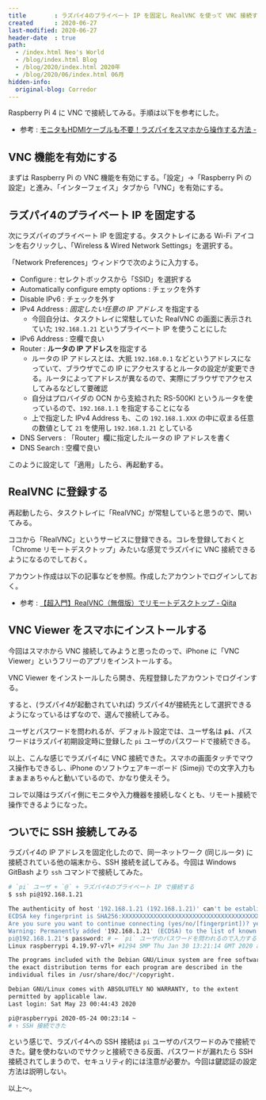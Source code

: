 ```yaml
---
title        : ラズパイ4のプライベート IP を固定し RealVNC を使って VNC 接続する・ついでに SSH 接続も試す
created      : 2020-06-27
last-modified: 2020-06-27
header-date  : true
path:
  - /index.html Neo's World
  - /blog/index.html Blog
  - /blog/2020/index.html 2020年
  - /blog/2020/06/index.html 06月
hidden-info:
  original-blog: Corredor
---
```


Raspberry Pi 4 に VNC で接続してみる。手順は以下を参考にした。

- 参考 : [モニタもHDMIケーブルも不要！ラズパイをスマホから操作する方法 -](https://raspi-japan.com/2018/10/22/vnc-sync-connect/)

## VNC 機能を有効にする

まずは Raspberry Pi の VNC 機能を有効にする。「設定」→「Raspberry Pi の設定」と進み、「インターフェイス」タブから「VNC」を有効にする。

## ラズパイ4のプライベート IP を固定する

次にラズパイのプライベート IP を固定する。タスクトレイにある Wi-Fi アイコンを右クリックし、「Wireless & Wired Network Settings」を選択する。

「Network Preferences」ウィンドウで次のように入力する。

- Configure : セレクトボックスから「SSID」を選択する
- Automatically configure empty options : チェックを外す
- Disable IPv6 : チェックを外す
- IPv4 Address : *固定したい任意の IP アドレス* を指定する
  - 今回自分は、タスクトレイに常駐していた RealVNC の画面に表示されていた `192.168.1.21` というプライベート IP を使うことにした
- IPv6 Address : 空欄で良い
- Router : **ルータの IP アドレス**を指定する
  - ルータの IP アドレスとは、大抵 `192.168.0.1` などというアドレスになっていて、ブラウザでこの IP にアクセスするとルータの設定が変更できる。ルータによってアドレスが異なるので、実際にブラウザでアクセスしてみるなどして要確認
  - 自分はプロバイダの OCN から支給された RS-500KI というルータを使っているので、`192.168.1.1` を指定することになる
  - 上で指定した IPv4 Address も、この `192.168.1.XXX` の中に収まる任意の数値として `21` を使用し `192.168.1.21` としている
- DNS Servers : 「Router」欄に指定したルータの IP アドレスを書く
- DNS Search : 空欄で良い

このように設定して「適用」したら、再起動する。

## RealVNC に登録する

再起動したら、タスクトレイに「RealVNC」が常駐していると思うので、開いてみる。

ココから「RealVNC」というサービスに登録できる。コレを登録しておくと「Chrome リモートデスクトップ」みたいな感覚でラズパイに VNC 接続できるようになるのでしておく。

アカウント作成は以下の記事などを参照。作成したアカウントでログインしておく。

- 参考 : [【超入門】RealVNC（無償版）でリモートデスクトップ - Qiita](https://qiita.com/pochi4number/items/9ee5ac8506633b0d0776)

## VNC Viewer をスマホにインストールする

今回はスマホから VNC 接続してみようと思ったのっで、iPhone に「VNC Viewer」というフリーのアプリをインストールする。

VNC Viewer をインストールしたら開き、先程登録したアカウントでログインする。

すると、(ラズパイ4が起動されていれば) ラズパイ4が接続先として選択できるようになっているはずなので、選んで接続してみる。

ユーザとパスワードを問われるが、デフォルト設定では、ユーザ名は **`pi`**、パスワードはラズパイ初期設定時に登録した `pi` ユーザのパスワードで接続できる。

以上、こんな感じでラズパイ4に VNC 接続できた。スマホの画面タッチでマウス操作もできるし、iPhone のソフトウェアキーボード (Simeji) での文字入力もまぁまぁちゃんと動いているので、かなり使えそう。

コレで以降はラズパイ側にモニタや入力機器を接続しなくとも、リモート接続で操作できるようになった。

## ついでに SSH 接続してみる

ラズパイ4の IP アドレスを固定化したので、同一ネットワーク (同じルータ) に接続されている他の端末から、SSH 接続を試してみる。今回は Windows GitBash より `ssh` コマンドで接続してみた。

```bash
# `pi` ユーザ + `@` + ラズパイ4のプライベート IP で接続する
$ ssh pi@192.168.1.21

The authenticity of host '192.168.1.21 (192.168.1.21)' can't be established.
ECDSA key fingerprint is SHA256:XXXXXXXXXXXXXXXXXXXXXXXXXXXXXXXXXXXXXXXXXXX.
Are you sure you want to continue connecting (yes/no/[fingerprint])? yes  # ← 初回は yes と入力する
Warning: Permanently added '192.168.1.21' (ECDSA) to the list of known hosts.
pi@192.168.1.21's password: # ← `pi` ユーザのパスワードを問われるので入力する
Linux raspberrypi 4.19.97-v7l+ #1294 SMP Thu Jan 30 13:21:14 GMT 2020 armv7l

The programs included with the Debian GNU/Linux system are free software;
the exact distribution terms for each program are described in the
individual files in /usr/share/doc/*/copyright.

Debian GNU/Linux comes with ABSOLUTELY NO WARRANTY, to the extent
permitted by applicable law.
Last login: Sat May 23 00:44:43 2020

pi@raspberrypi 2020-05-24 00:23:14 ~
# ↑ SSH 接続できた
```

という感じで、ラズパイ4への SSH 接続は `pi` ユーザのパスワードのみで接続できた。鍵を使わないのでサクッと接続できる反面、パスワードが漏れたら SSH 接続されてしまうので、セキュリティ的には注意が必要か。今回は鍵認証の設定方法は説明しない。

以上〜。
